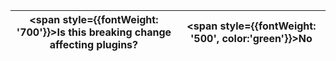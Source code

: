 | <span style={{fontWeight: '700'}}>Is this breaking change affecting plugins?</span> | <span style={{fontWeight: '500', color:'green'}}>No</span> |
|--|--|
